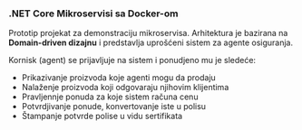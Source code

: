 ### .NET Core Mikroservisi sa Docker-om

Prototip projekat za demonstraciju mikroservisa. Arhitektura je bazirana na **Domain-driven dizajnu** i predstavlja uprošćeni sistem za agente osiguranja.

Kornisk (agent) se prijavljuje na sistem i ponudjeno mu je sledeće:
* Prikazivanje proizvoda koje agenti mogu da prodaju
* Nalaženje proizvoda koji odgovaraju njihovim klijentima
* Pravljennje ponuda za koje sistem računa cenu
* Potvrdjivanje ponude, konvertovanje iste u polisu
* Štampanje potvrde polise u vidu sertifikata